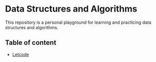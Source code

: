 # Data Structures and Algorithms

This repository is a personal playground for learning and practicing data structures and algorithms.

## Table of content

- [Letcode](leetcode-problems/README.md)
